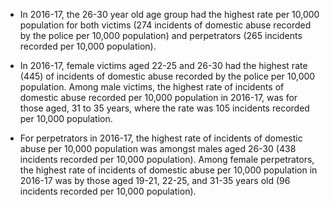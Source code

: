 * In 2016-17, the 26-30 year old age group had the highest rate per 10,000 population for both victims (274 incidents of domestic abuse recorded by the police per 10,000 population) and perpetrators (265 incidents recorded per 10,000 population).


* In 2016-17, female victims aged 22-25 and 26-30 had the highest rate (445) of incidents of domestic abuse recorded by the police per 10,000 population. Among male victims, the highest rate of incidents of domestic abuse recorded per 10,000 population in 2016-17, was for those aged, 31 to 35 years, where the rate was 105 incidents recorded per 10,000 population.


* For perpetrators in 2016-17, the highest rate of incidents of domestic abuse per 10,000 population was amongst males aged 26-30 (438 incidents recorded per 10,000 population). Among female perpetrators, the highest rate of incidents of domestic abuse per 10,000 population in 2016-17 was by those aged 19-21, 22-25, and 31-35 years old (96 incidents recorded per 10,000 population).

